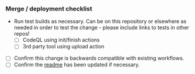 ### Merge / deployment checklist

- Run test builds as necessary. Can be on this repository or elsewhere as needed in order to test the change - please include links to tests in other repos!
  - [ ] CodeQL using init/finish actions
  - [ ] 3rd party tool using upload action
- [ ] Confirm this change is backwards compatible with existing workflows.
- [ ] Confirm the [readme](https://github.com/github/codeql-action/blob/master/README.md) has been updated if necessary.
